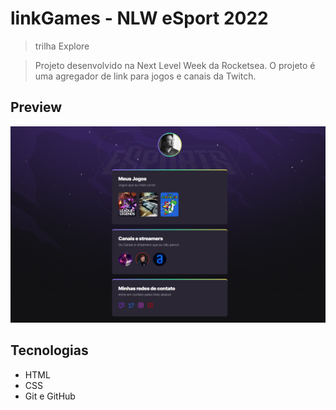 # linkGames - NLW eSport 2022
> trilha Explore

> Projeto desenvolvido na Next Level Week da Rocketsea. O projeto é uma agregador de link para jogos e canais da Twitch.

## Preview
![preview](./.github/preview.png)

## Tecnologias
- HTML
- CSS
- Git e GitHub
